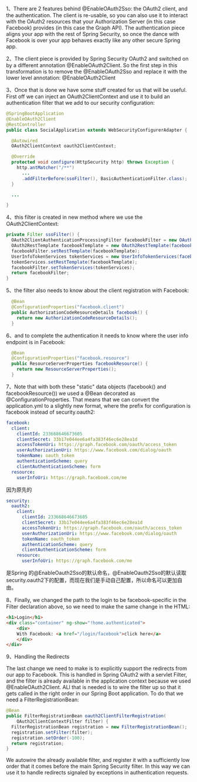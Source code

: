 1、There are 2 features behind @EnableOAuth2Sso: the OAuth2 client, and the authentication. The client is re-usable, so you can also use it to interact with the OAuth2 resources that your Authorization Server (in this case Facebook) provides (in this case the Graph API). The authentication piece aligns your app with the rest of Spring Security, so once the dance with Facebook is over your app behaves exactly like any other secure Spring app.

2、The client piece is provided by Spring Security OAuth2 and switched on by a different annotation @EnableOAuth2Client. So the first step in this transformation is to remove the @EnableOAuth2Sso and replace it with the lower level annotation: @EnableOAuth2Client

3、Once that is done we have some stuff created for us that will be useful. First off we can inject an OAuth2ClientContext and use it to build an authentication filter that we add to our security configuration:
``` java
@SpringBootApplication
@EnableOAuth2Client
@RestController
public class SocialApplication extends WebSecurityConfigurerAdapter {

  @Autowired
  OAuth2ClientContext oauth2ClientContext;

  @Override
  protected void configure(HttpSecurity http) throws Exception {
    http.antMatcher("/**")
      ...
      .addFilterBefore(ssoFilter(), BasicAuthenticationFilter.class);
  }

  ...

}
```

4、this filter is created in new method where we use the OAuth2ClientContext:
``` java
private Filter ssoFilter() {
  OAuth2ClientAuthenticationProcessingFilter facebookFilter = new OAuth2ClientAuthenticationProcessingFilter("/login/facebook");
  OAuth2RestTemplate facebookTemplate = new OAuth2RestTemplate(facebook(), oauth2ClientContext);
  facebookFilter.setRestTemplate(facebookTemplate);
  UserInfoTokenServices tokenServices = new UserInfoTokenServices(facebookResource().getUserInfoUri(), facebook().getClientId());
  tokenServices.setRestTemplate(facebookTemplate);
  facebookFilter.setTokenServices(tokenServices);
  return facebookFilter;
}
```

5、the filter also needs to know about the client registration with Facebook:
``` java
  @Bean
  @ConfigurationProperties("facebook.client")
  public AuthorizationCodeResourceDetails facebook() {
    return new AuthorizationCodeResourceDetails();
  }
```

6、and to complete the authentication it needs to know where the user info endpoint is in Facebook:
``` java
  @Bean
  @ConfigurationProperties("facebook.resource")
  public ResourceServerProperties facebookResource() {
    return new ResourceServerProperties();
  }
```

7、Note that with both these "static" data objects (facebook() and facebookResource()) we used a @Bean decorated as @ConfigurationProperties. That means that we can convert the application.yml to a slightly new format, where the prefix for configuration is facebook instead of security.oauth2:
``` yaml
facebook:
  client:
    clientId: 233668646673605
    clientSecret: 33b17e044ee6a4fa383f46ec6e28ea1d
    accessTokenUri: https://graph.facebook.com/oauth/access_token
    userAuthorizationUri: https://www.facebook.com/dialog/oauth
    tokenName: oauth_token
    authenticationScheme: query
    clientAuthenticationScheme: form
  resource:
    userInfoUri: https://graph.facebook.com/me
```
因为原先的
``` yaml
security:
  oauth2:
    client:
      clientId: 233668646673605
      clientSecret: 33b17e044ee6a4fa383f46ec6e28ea1d
      accessTokenUri: https://graph.facebook.com/oauth/access_token
      userAuthorizationUri: https://www.facebook.com/dialog/oauth
      tokenName: oauth_token
      authenticationScheme: query
      clientAuthenticationScheme: form
    resource:
      userInfoUri: https://graph.facebook.com/me
```
是Spring 的@EnableOauth2Sso的默认命名，@EnableOauth2Sso的默认读取security.oauth2下的配置，而现在我们是手动自己配置，所以命名可以更加自由。

8、Finally, we changed the path to the login to be facebook-specific in the Filter declaration above, so we need to make the same change in the HTML:
``` html
<h1>Login</h1>
<div class="container" ng-show="!home.authenticated">
	<div>
	With Facebook: <a href="/login/facebook">click here</a>
	</div>
</div>
```

9、Handling the Redirects

The last change we need to make is to explicitly support the redirects from our app to Facebook. This is handled in Spring OAuth2 with a servlet Filter, and the filter is already available in the application context because we used @EnableOAuth2Client. ALl that is needed is to wire the filter up so that it gets called in the right order in our Spring Boot application. To do that we need a FilterRegistrationBean:
``` java
@Bean
public FilterRegistrationBean oauth2ClientFilterRegistration(
    OAuth2ClientContextFilter filter) {
  FilterRegistrationBean registration = new FilterRegistrationBean();
  registration.setFilter(filter);
  registration.setOrder(-100);
  return registration;
}
```

We autowire the already available filter, and register it with a sufficiently low order that it comes before the main Spring Security filter. In this way we can use it to handle redirects signaled by exceptions in authentication requests.